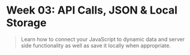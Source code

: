 # Week 03: API Calls, JSON & Local Storage

> Learn how to connect your JavaScript to dynamic data and server side functionality as well as save it locally when appropriate.